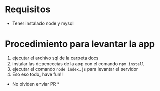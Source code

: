 # Requisitos
* Tener instalado node y mysql

# Procedimiento para levantar la app
1. ejecutar el archivo sql de la carpeta docs
2. instalar las depencecias de la app con el comando `npm install`
3. ejecutar el comando `node index.js` para levantar el servidor
4. Eso eso todo, have fun!!

* No olviden enviar PR *
